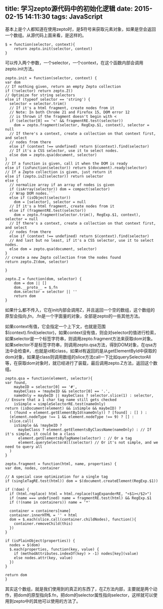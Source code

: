 title: 学习zepto源代码中的初始化逻辑
date: 2015-02-15 14:11:30
tags: JavaScript
---
基本上是个人都知道在使用zepto时，是$符号来获取元素对象，如果是空会返回一个数组。从源代码上面来看，是这样的。

	$ = function(selector, context){
    	return zepto.init(selector, context)
  	}

可以传入两个参数，一个selector，一个context，在这个函数内部会调用zepto.init方法。

	zepto.init = function(selector, context) {
    var dom
    // If nothing given, return an empty Zepto collection
    if (!selector) return zepto.Z()
    // Optimize for string selectors
    else if (typeof selector == 'string') {
      selector = selector.trim()
      // If it's a html fragment, create nodes from it
      // Note: In both Chrome 21 and Firefox 15, DOM error 12
      // is thrown if the fragment doesn't begin with <
      if (selector[0] == '<' && fragmentRE.test(selector))
        dom = zepto.fragment(selector, RegExp.$1, context), selector = null
      // If there's a context, create a collection on that context first, and select
      // nodes from there
      else if (context !== undefined) return $(context).find(selector)
      // If it's a CSS selector, use it to select nodes.
      else dom = zepto.qsa(document, selector)
    }
    // If a function is given, call it when the DOM is ready
    else if (isFunction(selector)) return $(document).ready(selector)
    // If a Zepto collection is given, just return it
    else if (zepto.isZ(selector)) return selector
    else {
      // normalize array if an array of nodes is given
      if (isArray(selector)) dom = compact(selector)
      // Wrap DOM nodes.```
      else if (isObject(selector))
        dom = [selector], selector = null
      // If it's a html fragment, create nodes from it
      else if (fragmentRE.test(selector))
        dom = zepto.fragment(selector.trim(), RegExp.$1, context), selector = null
      // If there's a context, create a collection on that context first, and select
      // nodes from there
      else if (context !== undefined) return $(context).find(selector)
      // And last but no least, if it's a CSS selector, use it to select nodes.
      else dom = zepto.qsa(document, selector)
    }
    // create a new Zepto collection from the nodes found
    return zepto.Z(dom, selector)
  
  	}

	zepto.Z = function(dom, selector) {
    	dom = dom || []
    	dom.__proto__ = $.fn
    	dom.selector = selector || ''
    	return dom
  	}

如果什么都不传入，它在init内部会调用Z，并且返回一个空的数组，这个数组的原型会指向$.fn，$.fn是一个字面量的对象，全部是zepto的一些其他方法。

如果context有值，它会指定一个上下文，也就是范围$(context).find(selector)，如果context没有值，则会对selector的值进行检索，如果selector是一个标签字符串，则调用zepto.fragment方法来获取dom对象。如果selector不是标签字符串，则调用zepto.qsa方法，得到DOM对象，在qsa方法中会检查#，.也就是id和class，如果id有返回的是从getElementById中获取的dom对象，如果是class则调用数组的slice方法call一下比如querySelectorAll等，在获取dom对象时，就已经进行了装载，最后调用zepto.Z方法，返回这个数组。

	zepto.qsa = function(element, selector){
    var found,
        maybeID = selector[0] == '#',
        maybeClass = !maybeID && selector[0] == '.',
        nameOnly = maybeID || maybeClass ? selector.slice(1) : selector, // Ensure that a 1 char tag name still gets checked
        isSimple = simpleSelectorRE.test(nameOnly)
    return (isDocument(element) && isSimple && maybeID) ?
      ( (found = element.getElementById(nameOnly)) ? [found] : [] ) :
      (element.nodeType !== 1 && element.nodeType !== 9) ? [] :
      slice.call(
        isSimple && !maybeID ?
          maybeClass ? element.getElementsByClassName(nameOnly) : // If it's simple, it could be a class
          element.getElementsByTagName(selector) : // Or a tag
          element.querySelectorAll(selector) // Or it's not simple, and we need to query all
      )
  	}
  	
  	zepto.fragment = function(html, name, properties) {
    var dom, nodes, container

    // A special case optimization for a single tag
    if (singleTagRE.test(html)) dom = $(document.createElement(RegExp.$1))

    if (!dom) {
      if (html.replace) html = html.replace(tagExpanderRE, "<$1></$2>")
      if (name === undefined) name = fragmentRE.test(html) && RegExp.$1
      if (!(name in containers)) name = '*'

      container = containers[name]
      container.innerHTML = '' + html
      dom = $.each(slice.call(container.childNodes), function(){
        container.removeChild(this)
      })
    }

    if (isPlainObject(properties)) {
      nodes = $(dom)
      $.each(properties, function(key, value) {
        if (methodAttributes.indexOf(key) > -1) nodes[key](value)
        else nodes.attr(key, value)
      })
    }

    return dom
  	}

其实这个数组，就是我们使用到的真正的东西了，在Z方法内部，主要就是两个动作，把dom的原型指向$.fn，把dom的selector属性指向selector，这样就可以使用到zepto中的其他可以使用的方法了。
